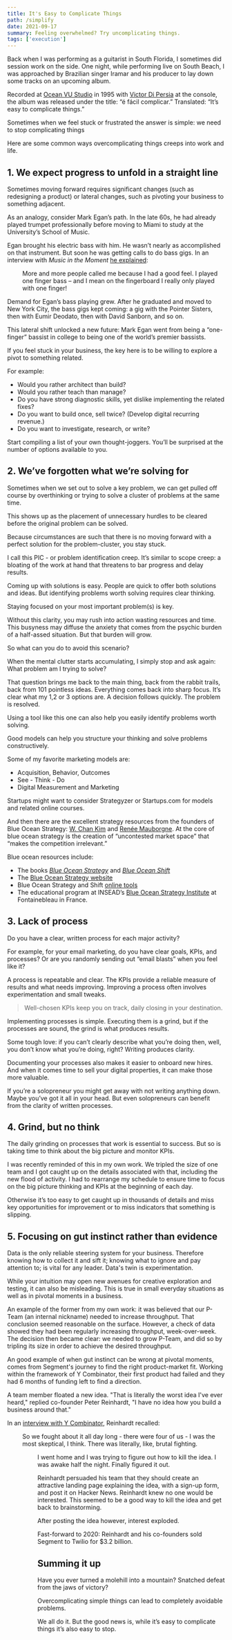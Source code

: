 ```yaml
---
title: It's Easy to Complicate Things
path: /simplify
date: 2021-09-17
summary: Feeling overwhelmed? Try uncomplicating things. 
tags: ['execution']
---
```


Back when I was performing as a guitarist in South Florida, I sometimes did session work on the side. One night, while performing live on South Beach, I was approached by Brazilian singer Iramar and his producer to lay down some tracks on an upcoming album. 

Recorded at <a href="https://www.mixonline.com/recording/ocean-vu-studio-373693" target="blank">Ocean VU Studio</a> in 1995 with <a href="https://immub.org/album/e-facil-complicar" target="blanket">Victor Di Persia</a> at the console, the album was released under the title: “é fácil complicar.” Translated: “It’s easy to complicate things.”

Sometimes when we feel stuck or frustrated the answer is simple: we need to stop complicating things

Here are some common ways overcomplicating things creeps into work and life. 

## 1. We expect progress to unfold in a straight line

Sometimes moving forward requires significant changes (such as redesigning a product) or lateral changes, such as pivoting your business to something adjacent. 

As an analogy, consider Mark Egan’s path. In the late 60s, he had already played trumpet professionally before moving to Miami to study at the University’s School of Music.

Egan brought his electric bass with him. He wasn’t nearly as accomplished on that instrument. But soon he was getting calls to do bass gigs. In an interview with <em>Music in the Moment</em> <a href="http://markegan.com/wp-content/uploads/2014/05/Review-Mark-Egan-Music-in-the-Moment-July-2014.pdf" target="blank">he explained</a>: 

<div style="padding-left: 2.5em;"><p>More and more people called me because I had a good feel. I played one finger bass – and I mean on the fingerboard I really only played with one finger!</p></div>

Demand for Egan’s bass playing grew. After he graduated and moved to New York City, the bass gigs kept coming: a gig with the Pointer Sisters, then with Eumir Deodato, then with David Sanborn, and so on.

This lateral shift unlocked a new future: Mark Egan went from being a “one-finger” bassist in college to being one of the world’s premier bassists.

If you feel stuck in your business, the key here is to be willing to explore a pivot to something related.

For example: 
* Would you rather architect than build? 
* Would you rather teach than manage?
* Do you have strong diagnostic skills, yet dislike implementing the related fixes?
* Do you want to build once, sell twice? (Develop digital recurring revenue.)
* Do you want to investigate, research, or write? 

Start compiling a list of your own thought-joggers. You’ll be surprised at the number of options available to you.

## 2. We’ve forgotten what we’re solving for

Sometimes when we set out to solve a key problem, we can get pulled off course by overthinking or trying to solve a cluster of problems at the same time.

This shows up as the placement of unnecessary hurdles to be cleared before the original problem can be solved.

Because circumstances are such that there is no moving forward with a perfect solution for the problem-cluster, you stay stuck.

I call this PIC - or problem identification creep. It’s similar to scope creep: a bloating of the work at hand that threatens to bar progress and delay results.

Coming up with solutions is easy. People are quick to offer both solutions and ideas. But identifying problems worth solving requires clear thinking. 

Staying focused on your most important problem(s) is key.

Without this clarity, you may rush into action wasting resources and time. This busyness may diffuse the anxiety that comes from the psychic burden of a half-assed situation. But that burden will grow.

So what can you do to avoid this scenario? 

When the mental clutter starts accumulating, I simply stop and ask again: What problem am I trying to solve? 

That question brings me back to the main thing, back from the rabbit trails, back from 101 pointless ideas. Everything comes back into sharp focus. It’s clear what my 1,2 or 3 options are. A decision follows quickly. The problem is resolved.

Using a tool like this one can also help you easily identify problems worth solving. 

Good models can help you structure your thinking  and solve problems constructively.

Some of my favorite marketing models are:

* Acquisition, Behavior, Outcomes
* See - Think - Do
* Digital Measurement and Marketing 

Startups might want to consider Strategyzer or Startups.com for models and related online courses. 

And then there are the excellent strategy resources from the founders of Blue Ocean Strategy: <a href="https://www.insead.edu/faculty-research/faculty/w-chan-kim" target="blank">W. Chan Kim</a> and <a href="https://www.insead.edu/faculty-research/faculty/renee-mauborgne" target="blank">Renée Mauborgne</a>. At the core of blue ocean strategy is the creation of “uncontested market space” that “makes the competition irrelevant.”

Blue ocean resources include:
* The books <a href="https://www.amazon.com/Blue-Ocean-Strategy-Expanded-Uncontested/dp/B089DM3GZ9/" target="blank"><em>Blue Ocean Strategy</em></a> and <a href="https://www.amazon.com/Blue-Ocean-Shift-Competing-Confidence-ebook/dp/B01N2ZVA4J/" target="blank"><em>Blue Ocean Shift</em></a>
* The <a href="https://www.blueoceanstrategy.com/" target="blank">Blue Ocean Strategy website</a> 
* Blue Ocean Strategy and Shift <a href="https://www.blueoceanstrategy.com/tools/" target="blank">online tools</a>
* The educational program at INSEAD’s <a href="https://www.insead.edu/centres/blue-ocean-strategy" target="blank">Blue Ocean Strategy Institute</a> at Fontainebleau in France.


## 3. Lack of process

Do you have a clear, written process for each major activity?

For example, for your email marketing, do you have clear goals, KPIs, and processes? Or are you randomly sending out “email blasts” when you feel like it?

A process is repeatable and clear. The KPIs provide a reliable measure of results and what needs improving. Improving a process often involves experimentation and small tweaks. 

> Well-chosen KPIs keep you on track, daily closing in your destination. 

Implementing processes is simple. Executing them is a grind, but if the processes are sound, the grind is what produces results. 

Some tough love: if you can’t clearly describe what you’re doing then, well, you don’t know what you’re doing, right? Writing produces clarity. 

Documenting your processes also makes it easier to onboard new hires. And when it comes time to sell your digital properties, it can make those more valuable.

If you’re a solopreneur you might get away with not writing anything down. Maybe you’ve got it all in your head. But even solopreneurs can benefit from the clarity of written processes.

## 4. Grind, but no think

The daily grinding on processes that work is essential to success. But so is taking time to think about the big picture and monitor KPIs.

I was recently reminded of this in my own work. We tripled the size of one team and I got caught up on the details associated with that, including the new flood of activity. I had to rearrange my schedule to ensure time to focus on the big picture thinking and KPIs at the beginning of each day.

Otherwise it’s too easy to get caught up in thousands of details and miss key opportunities for improvement or to miss indicators that something is slipping.

## 5. Focusing on gut instinct rather than evidence

Data is the only reliable steering system for your business. Therefore knowing how to collect it and sift it; knowing what to ignore and pay attention to; is vital for any leader. Data's twin is experimentation.

While your intuition may open new avenues for creative exploration and testing, it can also be misleading. This is true in small everyday situations as well as in pivotal moments in a business. 

An example of the former from my own work: it was believed that our P-Team (an internal nickname) needed to increase throughput. That conclusion seemed reasonable on the surface. However, a check of data showed they had been regularly increasing throughput, week-over-week. The decision then became clear: we needed to grow P-Team, and did so by tripling its size in order to achieve the desired throughput.

An good example of when gut instinct can be wrong at pivotal moments, comes from Segment's journey to find the right product-market fit. Working within the framework of Y Combinator, their first product had failed and they had 6 months of funding left to find a direction.

A team member floated a new idea. "That is literally the worst idea I've ever heard," replied co-founder Peter Reinhardt, "I have no idea how you build a business around that." 

In an <a href="https://www.youtube.com/watch?v=l-vfn97QTr0" target="blank">interview with Y Combinator</a>, Reinhardt recalled:

<div style="padding-left: 2.5em;"><p>So we fought about it all day long - there were four of us - I was the most skeptical, I think. There was literally, like, brutal fighting.</p>

<div style="padding-left: 2.5em;"><p>I went home and I was trying to figure out how to kill the idea. I was awake half the night. Finally figured it out.</p>

Reinhardt persuaded his team that they should create an attractive landing page explaining the idea, with a sign-up form, and post it on Hacker News. Reinhardt knew no one would be interested. This seemed to be a good way to kill the idea and get back to brainstorming.

After posting the idea however, interest exploded.

Fast-forward to 2020: Reinhardt and his co-founders sold Segment to Twilio for $3.2 billion.


## Summing it up

Have you ever turned a molehill into a mountain? Snatched defeat from the jaws of victory? 

Overcomplicating simple things can lead to completely avoidable problems. 

We all do it. But the good news is, while it’s easy to complicate things it’s also easy to stop. 
